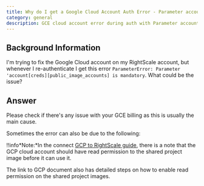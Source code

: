 ```yaml
---
title: Why do I get a Google Cloud Account Auth Error - Parameter account[creds][public_image_accounts] is mandatory?
category: general
description: GCE cloud account error during auth with Parameter account[creds][public_image_accounts] is mandatory.
---
```


## Background Information
I'm trying to fix the Google Cloud account on my RightScale account, but whenever I re-authenticate I get this error `ParameterError: Parameter 'account[creds][public_image_accounts] is mandatory`. What could be the issue?

## Answer

Please check if there's any issue with your GCE billing as this is usually the main cause. 

Sometimes the error can also be due to the following: 

!!info*Note:*In the connect [GCP to RightScale guide](/clouds/google/getting_started/google_connect_gce_to_rightscale.html#adding-images-from-other-projects), there is a note that the GCP cloud account should have read permission to the shared project image before it can use it.

The link to GCP document also has detailed steps on how to enable read permission on the shared project images.
